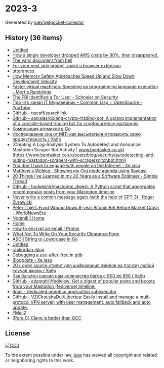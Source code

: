 # 2023-3

Generated by [juev/getpocket-collector](https://github.com/juev/getpocket-collector)

## History (36 items)

- [Untitled](https://blog.kycnot.me/payment-methods-kyc)
- [How a single developer dropped AWS costs by 90%, then disappeared.](https://scribe.rip/@maximetopolov/how-a-single-developer-dropped-aws-costs-by-90-then-disappeared-2b46a115103a)
- [The yaml document from hell](https://ruudvanasseldonk.com/2023/01/11/the-yaml-document-from-hell)
- [For your next side project, make a browser extension](https://www.geoffreylitt.com/2023/01/08/for-your-next-side-project-make-a-browser-extension.html)
- [utterances](https://utteranc.es)
- [How Memory Safety Approaches Speed Up and Slow Down Development Velocity](https://verdagon.dev/blog/when-to-use-memory-safe-part-2)
- [Faster virtual machines: Speeding up programming language execution - Mort's Ramblings](https://mort.coffee/home/fast-interpreters/)
- [The FBI Identified a Tor User - Schneier on Security](https://www.schneier.com/blog/archives/2023/01/the-fbi-identified-a-tor-user.html)
- [Про что канал IT Муравейник – Common Lisp + OpenSource - YouTube](https://www.youtube.com/watch?v=kBR1XvsK9LM)
- [GitHub - ttscoff/searchlink](https://github.com/ttscoff/searchlink)
- [GitHub - saniales/golang-crypto-trading-bot: A golang implementation of a console-based trading bot for cryptocurrency exchanges](https://github.com/saniales/golang-crypto-trading-bot)
- [Композиция атомиков в Go](https://antonz.ru/atomics-composition/)
- [Исследование сна от MIT: как высыпаться и повысить свою продуктивность / Хабр](https://habr.com/ru/companies/first/articles/710772/)
- [Creating A Log-Analysis System To Autodetect and Announce Mastodon Scraper Bot Activity | www.bentasker.co.uk](https://www.bentasker.co.uk/posts/blog/security/autodetecting-and-outing-mastodon-scrapers-with-scrapersnitchbot.html)
- [You don't have to engage with people on the Internet - Xe Iaso](https://xeiaso.net/blog/lesson-online-feedback)
- [Matthew's Weblog · Showing my Org mode agenda using Raycast](https://mken.weblog.lol/2023/01/showing-my-org-mode-agenda-using-raycast)
- [20 Things I've Learned in my 20 Years as a Software Engineer - Simple Thread](https://www.simplethread.com/20-things-ive-learned-in-my-20-years-as-a-software-engineer/)
- [GitHub - hodgesmr/mastodon_digest: A Python script that aggregates recent popular posts from your Mastodon timeline](https://github.com/hodgesmr/mastodon_digest)
- [Never write a commit message again (with the help of GPT-3) · Roger Zurawicki](https://zura.wiki/post/never-write-a-commit-message-again-with-the-help-of-gpt-3/)
- [Peter Thiel’s Fund Wound Down 8-year Bitcoin Bet Before Market Crash - WorldNewsEra](https://worldnewsera.com/news/finance/stock-market/peter-thiels-fund-wound-down-8-year-bitcoin-bet-before-market-crash/)
- [Notenik | Home](https://notenik.app/index.html)
- [Home](https://jamhub.dev)
- [How to encrypt an email | Proton](https://proton.me/blog/how-to-encrypt-email)
- [What Not To Write On Your Security Clearance Form](https://milk.com/wall-o-shame/security_clearance.html)
- [ASCII String to Lowercase in Go](https://www.openmymind.net/ASCII_String_To_Lowercase_in_Go/)
- [Untitled](https://www.troyhunt.com/pwned-or-bot/)
- [rauljordan::blog](https://rauljordan.com/rust-concepts-i-wish-i-learned-earlier/)
- [Debugging a use-after-free in gdb](https://pernos.co/examples/use-after-free)
- [Blogposts - Xe Iaso](https://xeiaso.net/blog)
- [20+ open source утилит для шифрования файлов на (почти) любой случай жизни / Хабр](https://habr.com/ru/companies/bastion/articles/711064/)
- [Как багатон снизил нам количество багов с 900 до 950 / Хабр](https://habr.com/ru/companies/skyeng/articles/711304/)
- [GitHub - adamghill/fediview: Get a digest of popular posts and boosts from your Mastodon (fediverse) timeline.](https://github.com/adamghill/fediview)
- [doas - dedicated openbsd application subexecutor](https://flak.tedunangst.com/post/doas)
- [GitHub - VZiChoushaDui/Libertea: Easily install and manage a multi-protocol VPN server; with user management, auto fallback and auto update.](https://github.com/VZiChoushaDui/Libertea)
- [FMail2](https://fmail-app.fr)
- [[Pure C] Clang is better than GCC](https://yurichev.org/clang/)

## License

[![CC0](https://mirrors.creativecommons.org/presskit/buttons/88x31/svg/cc-zero.svg)](https://creativecommons.org/publicdomain/zero/1.0/)

To the extent possible under law, [juev](https://github.com/juev) has waived all copyright and related or neighboring rights to this work.
